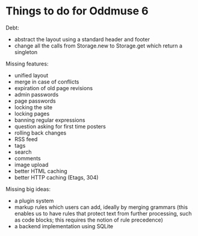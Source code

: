 # Things to do for Oddmuse 6

Debt:

- abstract the layout using a standard header and footer
- change all the calls from Storage.new to Storage.get which return a
  singleton

Missing features:

- unified layout
- merge in case of conflicts
- expiration of old page revisions
- admin passwords
- page passwords
- locking the site
- locking pages
- banning regular expressions
- question asking for first time posters
- rolling back changes
- RSS feed
- tags
- search
- comments
- image upload
- better HTML caching
- better HTTP caching (Etags, 304)

Missing big ideas:

- a plugin system
- markup rules which users can add, ideally by merging grammars (this
  enables us to have rules that protect text from further processing,
  such as code blocks; this requires the notion of rule precedence)
- a backend implementation using SQLite
